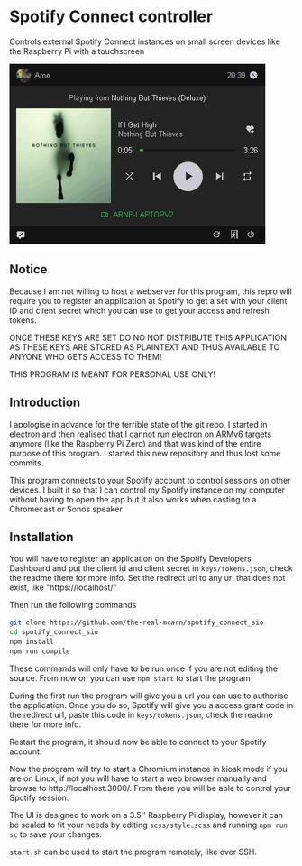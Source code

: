 # Spotify Connect controller
Controls external Spotify Connect instances on small screen devices like the Raspberry Pi with a touchscreen

![Preview](./screenshot/preview.png)

## Notice
Because I am not willing to host a webserver for this program, this repro will require you to register an application at Spotify to get a set with your client ID and client secret which you can use to get your access and refresh tokens. 

ONCE THESE KEYS ARE SET DO NO NOT DISTRIBUTE THIS APPLICATION AS THESE KEYS ARE STORED AS PLAINTEXT AND THUS AVAILABLE TO ANYONE WHO GETS ACCESS TO THEM! 

THIS PROGRAM IS MEANT FOR PERSONAL USE ONLY!

## Introduction
I apologise in advance for the terrible state of the git repo, I started in electron and then realised that I cannot run electron on ARMv6 targets anymore (like the Raspberry Pi Zero) and that was kind of the entire purpose of this program. I started this new repository and thus lost some commits. 

This program connects to your Spotify account to control sessions on other devices. I built it so that I can control my Spotify instance on my computer without having to open the app but it also works when casting to a Chromecast or Sonos speaker

## Installation
You will have to register an application on the Spotify Developers Dashboard and put the client id and client secret in `keys/tokens.json`, check the readme there for more info. 
Set the redirect url to any url that does not exist, like "https://localhost/"

Then run the following commands
```bash
git clone https://github.com/the-real-mcarn/spotify_connect_sio
cd spotify_connect_sio
npm install
npm run compile
```

These commands will only have to be run once if you are not editing the source. From now on you can use `npm start` to start the program

During the first run the program will give you a url you can use to authorise the application. Once you do so, Spotify will give you a access grant code in the redirect url, paste this code in `keys/tokens.json`, check the readme there for more info.

Restart the program, it should now be able to connect to your Spotify account.

Now the program will try to start a Chromium instance in kiosk mode if you are on Linux, if not you will have to start a web browser manually and browse to http://localhost:3000/. From there you will be able to control your Spotify session. 

The UI is designed to work on a 3.5'' Raspberry Pi display, however it can be scaled to fit your needs by editing `scss/style.scss` and running `npm run sc` to save your changes. 

`start.sh` can be used to start the program remotely, like over SSH. 